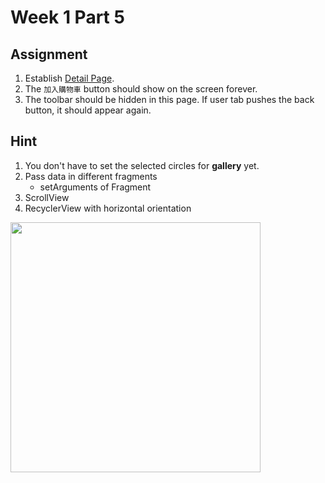 # Week 1 Part 5

## Assignment

1. Establish [Detail Page](https://zpl.io/b6jWYwR).
2. The `加入購物車` button should show on the screen forever.
3. The toolbar should be hidden in this page. If user tab pushes the back button, it should appear again.

## Hint

1. You don't have to set the selected circles for **gallery** yet.
2. Pass data in different fragments
    - setArguments of Fragment
3. ScrollView
4. RecyclerView with horizontal orientation

<img src="screenshots/android_week_1_part_5.gif" width="400">
